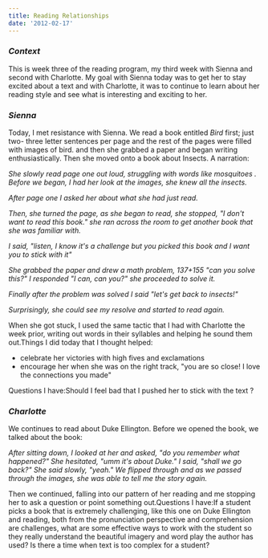```yaml
---
title: Reading Relationships
date: '2012-02-17'
---
```


### _Context_

This is week three of the reading program, my third week with Sienna and second with Charlotte. My goal with Sienna today was to get her to stay excited about a text and with Charlotte, it was to continue to learn about her reading style and see what is interesting and exciting to her.

### _Sienna_

Today, I met resistance with Sienna. We read a book entitled _Bird_ first; just two- three letter sentences per page and the rest of the pages were filled with images of bird. and then she grabbed a paper and began writing enthusiastically. Then she moved onto a book about Insects. A narration:

_She slowly read page one out loud, struggling with words like mosquitoes . Before we began, I had her look at the images, she knew all the insects._

_After page one I asked her about what she had just read._

_Then, she turned the page, as she began to read, she stopped, "I don't want to read this book." she ran across the room to get another book that she was familiar with._

_I said, "listen, I know it's a challenge but you picked this book and I want you to stick with it"_

_She grabbed the paper and drew a math problem, 137+155 "can you solve this?" I responded "I can, can you?" she proceeded to solve it._

_Finally after the problem was solved I said "let's get back to insects!"_

_Surprisingly, she could see my resolve and started to read again._

When she got stuck, I used the same tactic that I had with Charlotte the week prior, writing out words in their syllables and helping he sound them out.Things I did today that I thought helped:

*   celebrate her victories with high fives and exclamations
*   encourage her when she was on the right track, "you are so close! I love the connections you made"

Questions I have:Should I feel bad that I pushed her to stick with the text ?

### _Charlotte_

We continues to read about Duke Ellington. Before we opened the book, we talked about the book:

_After sitting down, I looked at her and asked, "do you remember what happened?" She hesitated, "umm it's about Duke." I said, "shall we go back?" She said slowly, "yeah." We flipped through and as we passed through the images, she was able to tell me the story again._

Then we continued, falling into our pattern of her reading and me stopping her to ask a question or point something out.Questions I have:If a student picks a book that is extremely challenging, like this one on Duke Ellington and reading, both from the pronunciation perspective and comprehension are challenges, what are some effective ways to work with the student so they really understand the beautiful imagery and word play the author has used? Is there a time when text is too complex for a student?

